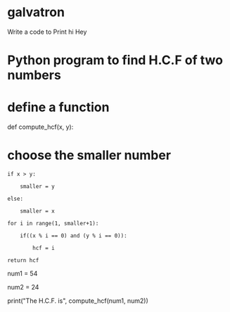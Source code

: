 # galvatron 
 Write a code to  Print hi
Hey


# Python program to find H.C.F of two numbers

# define a function

def compute_hcf(x, y):

# choose the smaller number

    if x > y:

        smaller = y

    else:

        smaller = x

    for i in range(1, smaller+1):

        if((x % i == 0) and (y % i == 0)):

            hcf = i 

    return hcf

num1 = 54 

num2 = 24

print("The H.C.F. is", compute_hcf(num1, num2))
